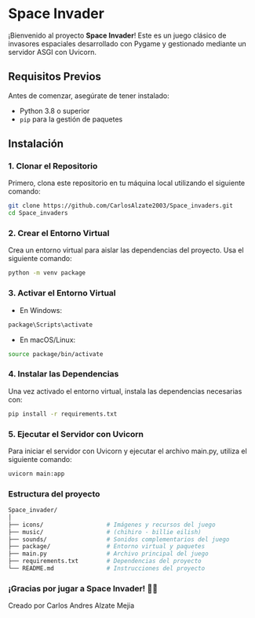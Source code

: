 # Space Invader

¡Bienvenido al proyecto **Space Invader**! Este es un juego clásico de invasores espaciales desarrollado con Pygame y gestionado mediante un servidor ASGI con Uvicorn.

## Requisitos Previos

Antes de comenzar, asegúrate de tener instalado:

- Python 3.8 o superior
- `pip` para la gestión de paquetes

## Instalación

### 1. Clonar el Repositorio

Primero, clona este repositorio en tu máquina local utilizando el siguiente comando:

```bash
git clone https://github.com/CarlosAlzate2003/Space_invaders.git
cd Space_invaders
```

### 2. Crear el Entorno Virtual

Crea un entorno virtual para aislar las dependencias del proyecto. Usa el siguiente comando:

```bash
python -m venv package
```

### 3. Activar el Entorno Virtual

- En Windows:

```bash
package\Scripts\activate
```

- En macOS/Linux:

```bash
source package/bin/activate
```

### 4. Instalar las Dependencias

Una vez activado el entorno virtual, instala las dependencias necesarias con:

```bash
pip install -r requirements.txt
```

### 5. Ejecutar el Servidor con Uvicorn

Para iniciar el servidor con Uvicorn y ejecutar el archivo main.py, utiliza el siguiente comando:

```bash
uvicorn main:app
```

### Estructura del proyecto

```bash
Space_invader/
│
├── icons/                  # Imágenes y recursos del juego
├── music/                  # (chihiro - billie eilish)
├── sounds/                 # Sonidos complementarios del juego
├── package/                # Entorno virtual y paquetes
├── main.py                 # Archivo principal del juego
├── requirements.txt        # Dependencias del proyecto
└── README.md               # Instrucciones del proyecto
```

### ¡Gracias por jugar a Space Invader! 🚀👾

Creado por Carlos Andres Alzate Mejia
